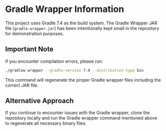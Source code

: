# Gradle Wrapper Information

This project uses Gradle 7.4 as the build system. The Gradle Wrapper JAR file (`gradle-wrapper.jar`) has been intentionally kept small in the repository for demonstration purposes.

## Important Note

If you encounter compilation errors, please run:

```bash
./gradlew wrapper --gradle-version 7.4 --distribution-type bin
```

This command will regenerate the proper Gradle wrapper files including the correct JAR file.

## Alternative Approach

If you continue to encounter issues with the Gradle wrapper, clone the repository locally and run the Gradle wrapper command mentioned above to regenerate all necessary binary files.
